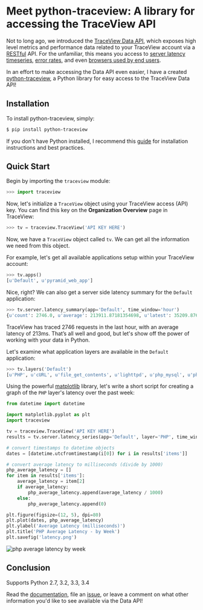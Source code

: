 # Meet python-traceview: A library for accessing the TraceView API

Not to long ago, we introduced the [TraceView Data API][1], which exposes high
level metrics and performance data related to your TraceView account via a
[RESTful][9] API. For the unfamiliar, this means you access to
[server latency timeseries][5], [error rates][6], and even
[browsers used by end users][7].

In an effort to make accessing the Data API even easier, I have a created
[python-traceview][2], a Python library for easy access to the TraceView Data
API!

## Installation

To install python-traceview, simply:

```bash
$ pip install python-traceview
```

If you don't have Python installed, I recommend this [guide][10] for
installation instructions and best practices.

## Quick Start

Begin by importing the ``traceview`` module:

```python
>>> import traceview
```

Now, let's initialize a `TraceView` object using your TraceView access (API)
key. You can find this key on the **Organization Overview** page in TraceView:

```python
>>> tv = traceview.TraceView('API KEY HERE')
```

Now, we have a `TraceView` object called ``tv``. We can get all the information
we need from this object.

For example, let's get all available applications setup within your TraceView
account:

```python
>>> tv.apps()
[u'Default', u'pyramid_web_app']
```

Nice, right? We can also get a server side latency summary for the ``Default``
application:

```python
>>> tv.server.latency_summary(app='Default', time_window='hour')
{u'count': 2746.0, u'average': 213911.87181354698, u'latest': 35209.87654320987}
```

TraceView has traced 2746 requests in the last hour, with an average latency of
213ms. That’s all well and good, but let's show off the power of working with
your data in Python.

Let's examine what application layers are available in the `Default`
application:

```python
>>> tv.layers('Default')
[u'PHP', u'cURL', u'file_get_contents', u'lighttpd', u'php_mysql', u'php_mysqli']
```

Using the powerful [matplotlib][11] library, let's write a short script for
creating a graph of the `PHP` layer's latency over the past week:

```python
from datetime import datetime

import matplotlib.pyplot as plt
import traceview

tv = traceview.TraceView('API KEY HERE')
results = tv.server.latency_series(app='Default', layer='PHP', time_window='week')

# convert timestamps to datetime objects
dates = [datetime.utcfromtimestamp(i[0]) for i in results['items']]

# convert average latency to milliseconds (divide by 1000)
php_average_latency = []
for item in results['items']:
    average_latency = item[2]
    if average_latency:
        php_average_latency.append(average_latency / 1000)
    else:
        php_average_latency.append(0)

plt.figure(figsize=(12, 5), dpi=80)
plt.plot(dates, php_average_latency)
plt.ylabel('Average Latency (milliseconds)')
plt.title('PHP Average Latency - by Week')
plt.savefig('latency.png')
```

![php average latency by week][11]

## Conclusion

Supports Python 2.7, 3.2, 3.3, 3.4

Read the [documentation][3], file an [issue][8], or leave a comment on what
other information you'd like to see available via the Data API!

[1]: http://www.appneta.com/blog/data-api-for-web-application-monitoring/
[2]: https://github.com/danriti/python-traceview
[3]: http://python-traceview.readthedocs.org/
[4]: http://dev.appneta.com/docs/api-v2/reference.html
[5]: http://dev.appneta.com/docs/api-v2/latency.html#endpoints
[6]: http://dev.appneta.com/docs/api-v2/errors.html#error-rate
[7]: http://dev.appneta.com/docs/api-v2/discovery.html#browsers
[8]: https://github.com/danriti/python-traceview/issues/new
[9]: http://en.wikipedia.org/wiki/Representational_state_transfer
[10]: http://docs.python-guide.org/en/latest/dev/virtualenvs/
[11]: http://matplotlib.org/
[12]: https://raw.githubusercontent.com/danriti/moleskine/master/python-traceview/images/latency.png
